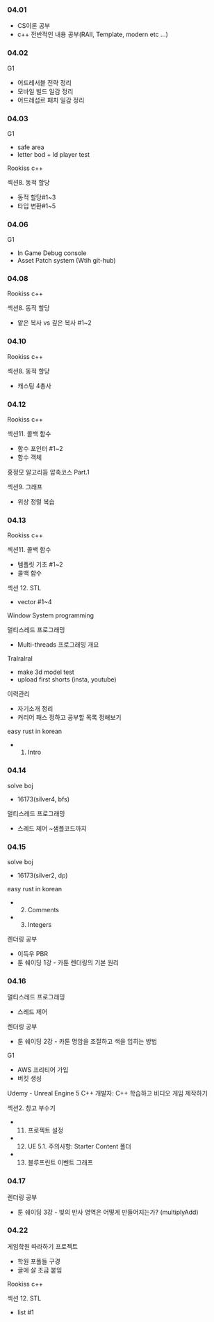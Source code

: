 ### 04.01

- CS이론 공부
- c++ 전반적인 내용 공부(RAII, Template, modern etc ...)

### 04.02

G1

- 어드레서블 전략 정리
- 모바일 빌드 일감 정리
- 어드레섭르 패치 일감 정리

### 04.03

G1

- safe area
- letter bod + ld player test

Rookiss c++

섹션8. 동적 할당

- 동적 할당#1~3
- 타입 변환#1~5

### 04.06

G1

- In Game Debug console
- Asset Patch system (Wtih git-hub)

### 04.08

Rookiss c++

섹션8. 동적 할당

- 얕은 복사 vs 깊은 복사 #1~2

### 04.10

Rookiss c++

섹션8. 동적 할당

- 캐스팅 4총사

### 04.12

Rookiss c++

섹션11. 콜백 함수

- 함수 포인터 #1~2
- 함수 객체

홍정모 알고리듬 압축코스 Part.1

섹션9. 그래프

- 위상 정렬 복습

### 04.13

Rookiss c++

섹션11. 콜백 함수

- 템플릿 기초 #1~2
- 콜백 함수

섹션 12. STL

- vector #1~4

Window System programming

멀티스레드 프로그래밍

- Multi-threads 프로그래밍 개요

Tralralral

- make 3d model test
- upload first shorts (insta, youtube)

이력관리

- 자기소개 정리
- 커리어 패스 정하고 공부할 목록 정해보기

easy rust in korean

- 1. Intro

### 04.14

solve boj

- 16173(silver4, bfs)

멀티스레드 프로그래밍

- 스레드 제어 ~샘플코드까지

### 04.15

solve boj

- 16173(silver2, dp)

easy rust in korean

- 2. Comments
- 3. Integers

렌더링 공부

- 이득우 PBR
- 툰 쉐이딩 1강 - 카툰 렌더링의 기본 원리

### 04.16

멀티스레드 프로그래밍

- 스레드 제어

렌더링 공부

- 툰 쉐이딩 2강 - 카툰 명암을 조절하고 색을 입히는 방법

G1

- AWS 프리티어 가입
- 버킷 생성

Udemy - Unreal Engine 5 C++ 개발자: C++ 학습하고 비디오 게임 제작하기

섹션2. 창고 부수기

- 11. 프로젝트 설정
- 12. UE 5.1. 주의사항: Starter Content 폴더
- 13. 블루프린트 이벤트 그래프

### 04.17

렌더링 공부

- 툰 쉐이딩 3강 - 빛의 반사 영역은 어떻게 만들어지는가? (multiplyAdd)

### 04.22

게임학원 따라하기 프로젝트

- 학원 포폴들 구경
- 글에 살 조금 붙임

Rookiss c++

섹션 12. STL

- list #1
